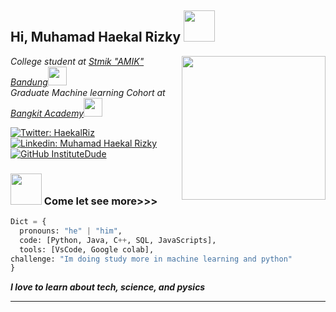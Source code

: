 <h2> Hi, Muhamad Haekal Rizky <img src="https://media.giphy.com/media/mGcNjsfWAjY5AEZNw6/giphy.gif" width="50"></h2>
<img align='right' src="https://media.giphy.com/media/3iyKHMIKg5VWG6qHUm/giphy.gif" width="230">
<p><em>College student at <a href="https://stmik-amikbandung.ac.id/">Stmik "AMIK" Bandung</a><img src="https://media.giphy.com/media/fYSnHlufseco8Fh93Z/giphy.gif" width="30"></br>Graduate Machine learning Cohort at <a href="https://grow.google/intl/id_id/bangkit/">Bangkit Academy</a><img src="https://media.giphy.com/media/WUlplcMpOCEmTGBtBW/giphy.gif" width="30"> 
</em></p>

[![Twitter: HaekalRiz](https://img.shields.io/twitter/follow/NotDataScientis?style=social)](https://twitter.com/NotDataScientis)
[![Linkedin: Muhamad Haekal Rizky](https://img.shields.io/badge/-MuhamadHaekalRizky-blue?style=flat-square&logo=Linkedin&logoColor=white&link=https://www.linkedin.com/in/thaianebraga/)](https://www.linkedin.com/in/muhamad-haekal-rizky-3a693b21b/)
[![GitHub InstituteDude](https://img.shields.io/github/followers/InstituteDude?label=follow&style=social)](https://github.com/InstituteDude)


### <img src="https://media.giphy.com/media/VgCDAzcKvsR6OM0uWg/giphy.gif" width="50"> Come let see more>>>  

```Python
Dict = {
  pronouns: "he" | "him",
  code: [Python, Java, C++, SQL, JavaScripts],
  tools: [VsCode, Google colab],
challenge: "Im doing study more in machine learning and python"
}
```
 <em><b>I love to learn about tech, science, and pysics</b></em>

---
